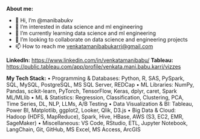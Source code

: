 **About me:**
- 👋 Hi, I’m @manibabukv
- 👀 I’m interested in data science and ml engineering
- 🌱 I’m currently learning data science and ml engineering
- 💞️ I’m looking to collaborate on data science and engineering projects
- 📫 How to reach me venkatamanibabukarri@gmail.com

**LinkedIn:** https://www.linkedin.com/in/venkatamanibabu/
**Tableau:** https://public.tableau.com/app/profile/venkata.mani.babu.karri/vizzes

<!---
manibabukv/manibabukv is a ✨ special ✨ repository because its `README.md` (this file) appears on your GitHub profile.
You can click the Preview link to take a look at your changes.
--->
**My Tech Stack:**
•	Programming & Databases: Python, R, SAS, PySpark, SQL, MySQL, PostgreSQL, MS SQL Server, REDCap
•	ML Libraries: NumPy, Pandas, scikit-learn, PyTorch, TensorFlow, Keras, dplyr, caret, Spark ML/MLlib
•	ML & Statistics: Regression, Classification, Clustering, PCA, Time Series, DL, NLP, LLMs, A/B Testing
•	Data Visualization & BI: Tableau, Power BI, Matplotlib, ggplot2, Looker, Qlik, D3.js
•	Big Data & Cloud: Hadoop (HDFS, MapReduce), Spark, Hive, HBase, AWS (S3, EC2, EMR, SageMaker)
•	Miscellaneous: VS Code, RStudio, ETL, Jupyter Notebook, LangChain, Git, GitHub, MS Excel, MS Access, ArcGIS


